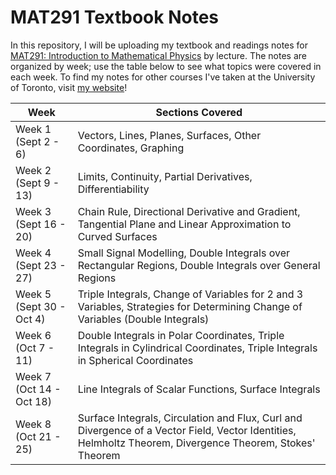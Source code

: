 # MAT291 Textbook Notes
In this repository, I will be uploading my textbook and readings notes for [MAT291: Introduction to Mathematical Physics](https://engineering.calendar.utoronto.ca/course/mat291h1) by lecture. The notes are organized by week; use the table below to see what topics were covered in each week. To find my notes for other courses I've taken at the University of Toronto, visit [my website](https://arnav-patil-12.github.io/notes/)!

| Week | Sections Covered |
|-------------|----------------|
| Week 1 (Sept 2 - 6) | Vectors, Lines, Planes, Surfaces, Other Coordinates, Graphing |
| Week 2 (Sept 9 - 13) | Limits, Continuity, Partial Derivatives, Differentiability |
| Week 3 (Sept 16 - 20) | Chain Rule, Directional Derivative and Gradient, Tangential Plane and Linear Approximation to Curved Surfaces |
| Week 4 (Sept 23 - 27) | Small Signal Modelling, Double Integrals over Rectangular Regions, Double Integrals over General Regions | 
| Week 5 (Sept 30 - Oct 4) | Triple Integrals, Change of Variables for 2 and 3 Variables, Strategies for Determining Change of Variables (Double Integrals) |
| Week 6 (Oct 7 - 11) | Double Integrals in Polar Coordinates, Triple Integrals in Cylindrical Coordinates, Triple Integrals in Spherical Coordinates |
| Week 7 (Oct 14 - Oct 18) | Line Integrals of Scalar Functions, Surface Integrals |
| Week 8 (Oct 21 - 25) | Surface Integrals, Circulation and Flux, Curl and Divergence of a Vector Field, Vector Identities, Helmholtz Theorem, Divergence Theorem, Stokes' Theorem |